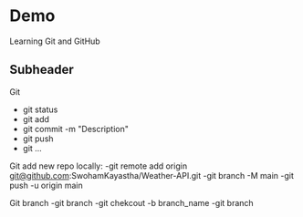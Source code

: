 # Demo
Learning Git and GitHub

## Subheader

Git
- git status
- git add
- git commit -m "Description" 
- git push
- git ...

Git add new repo locally:
-git remote add origin git@github.com:SwohamKayastha/Weather-API.git
-git branch -M main
-git push -u origin main

Git branch
-git branch
-git chekcout -b branch_name
-git branch